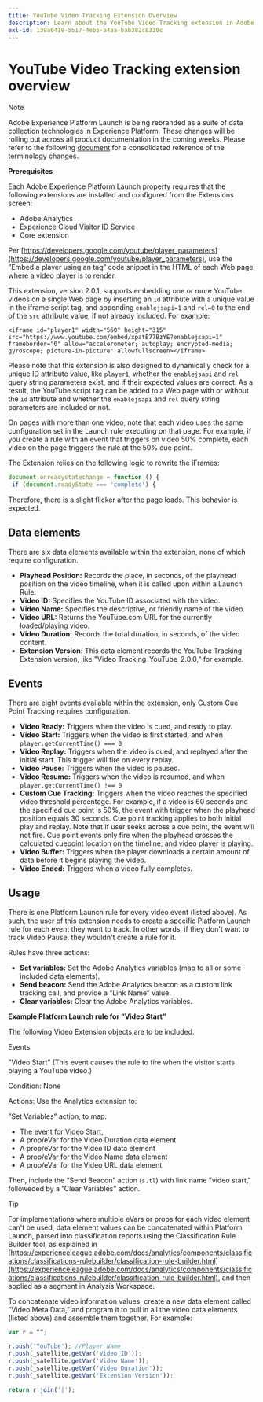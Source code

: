 ```yaml
---
title: YouTube Video Tracking Extension Overview
description: Learn about the YouTube Video Tracking extension in Adobe Experience Platform Launch.
exl-id: 139a6419-5517-4eb5-a4aa-bab382c8330c
---
```

# YouTube Video Tracking extension overview

>[!NOTE]
>
>Adobe Experience Platform Launch is being rebranded as a suite of data collection technologies in Experience Platform. These changes will be rolling out across all product documentation in the coming weeks. Please refer to the following [document](../../../launch-term-updates.md) for a consolidated reference of the terminology changes.

**Prerequisites**

Each Adobe Experience Platform Launch property requires that the following extensions are installed and configured from the Extensions screen:

* Adobe Analytics
* Experience Cloud Visitor ID Service
* Core extension

Per [https://developers.google.com/youtube/player_parameters](https://developers.google.com/youtube/player_parameters), use the ”Embed a player using an tag” code snippet in the HTML of each Web page where a video player is to render.

This extension, version 2.0.1, supports embedding one or more YouTube videos on a single Web page by inserting an `id` attribute with a unique value in the iframe script tag, and appending `enablejsapi=1` and `rel=0` to the end of the `src` attribute value, if not already included. For example:

`<iframe id="player1" width="560" height="315" src="https://www.youtube.com/embed/xpatB77BzYE?enablejsapi=1" frameborder="0" allow="accelerometer; autoplay; encrypted-media; gyroscope; picture-in-picture" allowfullscreen></iframe>`

Please note that this extension is also designed to dynamically check for a unique ID attribute value, like `player1`, whether the `enablejsapi` and `rel` query string parameters exist, and if their expected values are correct. As a result, the YouTube script tag can be added to a Web page with or without the `id` attribute and whether the `enablejsapi` and `rel` query string parameters are included or not.

On pages with more than one video, note that each video uses the same configuration set in the Launch rule executing on that page. For example, if you create a rule with an event that triggers on video 50% complete, each video on the page triggers the rule at the 50% cue point.

The Extension relies on the following logic to rewrite the iFrames:

```javascript
document.onreadystatechange = function () {
 if (document.readyState === 'complete') {
```

Therefore, there is a slight flicker after the page loads. This behavior is expected.

## Data elements

There are six data elements available within the extension, none of which require configuration.

* **Playhead Position:** Records the place, in seconds, of the playhead position on the video timeline, when it is called upon within a Launch Rule.
* **Video ID:** Specifies the YouTube ID associated with the video.
* **Video Name:** Specifies the descriptive, or friendly name of the video.
* **Video URL:** Returns the YouTube.com URL for the currently loaded/playing video.
* **Video Duration:** Records the total duration, in seconds, of the video content.
* **Extension Version:** This data element records the YouTube Tracking Extension version, like "Video Tracking_YouTube_2.0.0," for example.

## Events

There are eight events available within the extension, only Custom Cue Point Tracking requires configuration.

* **Video Ready:** Triggers when the video is cued, and ready to play.
* **Video Start:** Triggers when the video is first started, and when `player.getCurrentTime() === 0`
* **Video Replay:** Triggers when the video is cued, and replayed after the initial start. This trigger will fire on every replay.
* **Video Pause:** Triggers when the video is paused.
* **Video Resume:** Triggers when the video is resumed, and when `player.getCurrentTime() !== 0`
* **Custom Cue Tracking:** Triggers when the video reaches the specified video threshold percentage. 
  For example, if a video is 60 seconds and the specified cue point is 50%, the event with trigger when the playhead position equals 30 seconds. Cue point tracking applies to both initial play and replay. Note that if user seeks across a cue point, the event will not fire. Cue point events only fire when the playhead crosses the calculated cuepoint location on the timeline, and video player is playing.
* **Video Buffer:** Triggers when the player downloads a certain amount of data before it begins playing the video.
* **Video Ended:** Triggers when a video fully completes.

## Usage

There is one Platform Launch rule for every video event (listed above). As such, the user of this extension needs to create a specific Platform Launch rule for each event they want to track. In other words, if they don't want to track Video Pause, they wouldn't create a rule for it.

Rules have three actions:

* **Set variables:** Set the Adobe Analytics variables (map to all or some included data elements).
* **Send beacon:** Send the Adobe Analytics beacon as a custom link tracking call, and provide a ”Link Name” value.
* **Clear variables:** Clear the Adobe Analytics variables.

**Example Platform Launch rule for ”Video Start”**

The following Video Extension objects are to be included.

Events:

”Video Start” (This event causes the rule to fire when the visitor starts playing a YouTube video.)

Condition: None

Actions: Use the Analytics extension to:

”Set Variables” action, to map:

* The event for Video Start,
* A prop/eVar for the Video Duration data element
* A prop/eVar for the Video ID data element
* A prop/eVar for the Video Name data element
* A prop/eVar for the Video URL data element

Then, include the ”Send Beacon” action (`s.tl`) with link name ”video start," followeded by a ”Clear Variables” action.

>[!TIP]
> 
>For implementations where multiple eVars or props for each video element can't be used, data element values can be concatenated within Platform Launch, parsed into classification reports using the Classification Rule Builder tool, as explained in [https://experienceleague.adobe.com/docs/analytics/components/classifications/classifications-rulebuilder/classification-rule-builder.html](https://experienceleague.adobe.com/docs/analytics/components/classifications/classifications-rulebuilder/classification-rule-builder.html), and then applied as a segment in Analysis Workspace.

To concatenate video information values, create a new data element called ”Video Meta Data,” and program it to pull in all the video data elements (listed above) and assemble them together. For example:

```javascript
var r = ””;

r.push('YouTube'); //Player Name
r.push(_satellite.getVar('Video ID'));
r.push(_satellite.getVar('Video Name'));
r.push(_satellite.getVar('Video Duration'));
r.push(_satellite.getVar('Extension Version'));

return r.join('|');
```
